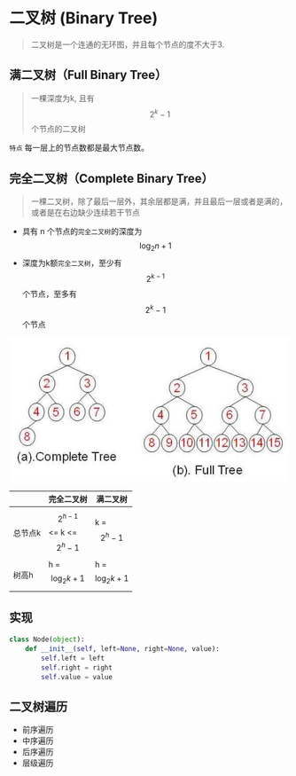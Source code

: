 # 二叉树 (Binary Tree)

> 二叉树是一个连通的无环图，并且每个节点的度不大于3.


## 满二叉树（Full Binary Tree）

> 一棵深度为k, 且有 $$  2^k - 1 $$ 个节点的二叉树

`特点`
每一层上的节点数都是最大节点数。

## 完全二叉树（Complete Binary Tree）

> 一棵二叉树，除了最后一层外，其余层都是满，并且最后一层或者是满的，
> 或者是在右边缺少连续若干节点

- 具有 n 个节点的`完全二叉树`的深度为  $$  \log_2{n} + 1 $$
- 深度为k额`完全二叉树`，至少有 $$ 2^{k - 1} $$ 个节点，至多有 $$  2^k - 1 $$ 个节点



![](./_image/2017-04-21-17-09-01.jpg)


 || 完全二叉树 | 满二叉树 |
| -- | -- | -- |
| 总节点k |  $$ 2^{h - 1} $$ <= k <= $$ 2^h - 1 $$  |  k = $$ 2^h - 1 $$ |
| 树高h  | h = $$ \log_2{k} + 1 $$  |  h = $$ \log_2{k + 1} $$ |

## 实现

```python
class Node(object):
    def __init__(self, left=None, right=None, value):
        self.left = left
        self.right = right
        self.value = value

```

## 二叉树遍历

- 前序遍历
- 中序遍历
- 后序遍历
- 层级遍历


